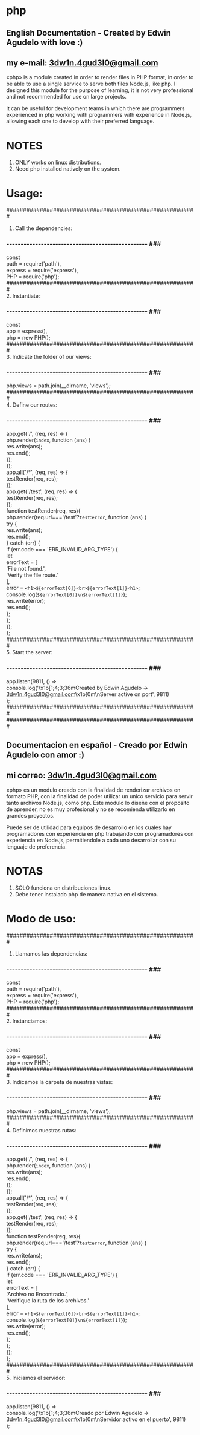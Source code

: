 # php

## English Documentation - Created by Edwin Agudelo with love :)<br />
## my e-mail: 3dw1n.4gud3l0@gmail.com<br />
«php» is a module created in order to render files in PHP format, in order to be able to use a single service to serve both files Node.js, like php. I designed this module for the purpose of learning, it is not very professional and not recommended for use on large projects.

It can be useful for development teams in which there are programmers
experienced in php working with programmers with experience in Node.js,
allowing each one to develop with their preferred language.

# NOTES
1. ONLY works on linux distributions.<br />
2. Need php installed natively on the system.<br />

# Usage:<br />
#########################################################<br />
1. Call the dependencies:<br />
### ------------------------------------------------- ###<br />
const<br />
  path = require('path'),<br />
  express = require('express'),<br />
  PHP = require('php');<br />
#########################################################<br />
2. Instantiate:<br />
### ------------------------------------------------- ###<br />
const<br />
  app = express(),<br />
  php = new PHP();<br />
#########################################################<br />
3. Indicate the folder of our views:<br />
### ------------------------------------------------- ###<br />
php.views = path.join(__dirname, 'views');<br />
#########################################################<br />
4. Define our routes:<br />
### ------------------------------------------------- ###<br />
app.get('/', (req, res) => {<br />
  php.render(`index`, function (ans) {<br />
    res.write(ans);<br />
    res.end();<br />
  });<br />
});<br />
app.all('/*', (req, res) => {<br />
  testRender(req, res);<br />
});<br />
app.get('/test', (req, res) => {<br />
  testRender(req, res);<br />
});<br />
function testRender(req, res){<br />
  php.render(req.url==='/test'?`test`:`error`, function (ans) {<br />
    try {<br />
      res.write(ans);<br />
      res.end();<br />
    } catch (err) {<br />
      if (err.code === 'ERR_INVALID_ARG_TYPE') {<br />
        let<br />
          errorText = [<br />
            'File not found.',<br />
            'Verify the file route.'<br />
          ],<br />
          error = `<h1>${errorText[0]}<br>${errorText[1]}<h1>`;<br />
        console.log(`${errorText[0]}\n${errorText[1]}`);<br />
        res.write(error);<br />
        res.end();<br />
      };<br />
    };<br />
  });<br />
};<br />
#########################################################<br />
5. Start the server:<br />
### ------------------------------------------------- ###<br />
app.listen(9811, () =><br />
  console.log('\x1b[1;4;3;36mCreated by Edwin Agudelo -> 3dw1n.4gud3l0@gmail.com\x1b[0m\nServer active on port', 9811)<br />
);<br />
#########################################################<br />
#########################################################<br />
## Documentacion en español - Creado por Edwin Agudelo con amor :)<br />
## mi correo: 3dw1n.4gud3l0@gmail.com<br />
«php» es un modulo creado con la finalidad de renderizar archivos en formato PHP, con la finalidad de poder utilizar un unico servicio para servir tanto archivos Node.js, como php. Este modulo lo diseñe con el proposito de aprender, no es muy profesional y no se recomienda utilizarlo en grandes proyectos.

Puede ser de utilidad para equipos de desarrollo en los cuales hay programadores con experiencia en php trabajando con programadores con experiencia en Node.js, permitiendole a cada uno desarrollar con su lenguaje de preferencia.

# NOTAS
1. SOLO funciona en distribuciones linux.<br />
2. Debe tener instalado php de manera nativa en el sistema.<br />


# Modo de uso:<br />
#########################################################<br />
1. Llamamos las dependencias:<br />
### ------------------------------------------------- ###<br />
const<br />
  path = require('path'),<br />
  express = require('express'),<br />
  PHP = require('php');<br />
#########################################################<br />
2. Instanciamos:<br />
### ------------------------------------------------- ###<br />
const<br />
  app = express(),<br />
  php = new PHP();<br />
#########################################################<br />
3. Indicamos la carpeta de nuestras vistas:<br />
### ------------------------------------------------- ###<br />
php.views = path.join(__dirname, 'views');<br />
#########################################################<br />
4. Definimos nuestras rutas:<br />
### ------------------------------------------------- ###<br />
app.get('/', (req, res) => {<br />
  php.render(`index`, function (ans) {<br />
    res.write(ans);<br />
    res.end();<br />
  });<br />
});<br />
app.all('/*', (req, res) => {<br />
  testRender(req, res);<br />
});<br />
app.get('/test', (req, res) => {<br />
  testRender(req, res);<br />
});<br />
function testRender(req, res){<br />
  php.render(req.url==='/test'?`test`:`error`, function (ans) {<br />
    try {<br />
      res.write(ans);<br />
      res.end();<br />
    } catch (err) {<br />
      if (err.code === 'ERR_INVALID_ARG_TYPE') {<br />
        let<br />
          errorText = [<br />
            'Archivo no Encontrado.',<br />
            'Verifique la ruta de los archivos.'<br />
          ],<br />
          error = `<h1>${errorText[0]}<br>${errorText[1]}<h1>`;<br />
        console.log(`${errorText[0]}\n${errorText[1]}`);<br />
        res.write(error);<br />
        res.end();<br />
      };<br />
    };<br />
  });<br />
};<br />
#########################################################<br />
5. Iniciamos el servidor:<br />
### ------------------------------------------------- ###<br />
app.listen(9811, () =><br />
  console.log('\x1b[1;4;3;36mCreado por Edwin Agudelo -> 3dw1n.4gud3l0@gmail.com\x1b[0m\nServidor activo en el puerto', 9811)<br />
);<br />